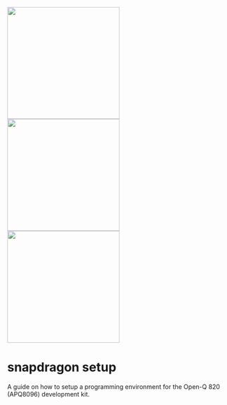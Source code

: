 <img src="https://upload.wikimedia.org/wikipedia/commons/thumb/a/ab/Logo-ubuntu_cof-orange-hex.svg/2000px-Logo-ubuntu_cof-orange-hex.svg.png" height="256"> <img src="http://www.clipartbest.com/cliparts/Rcd/5ag/Rcd5agoc9.png" height="256"> <img src="http://www.qualcomm.cn/sites/regional/files/styles/optimize/public/component-item/flexible-block/chip_0.png?itok=PpoXam0G" height="256">

# snapdragon setup

A guide on how to setup a programming environment for the Open-Q 820 (APQ8096) development kit.
